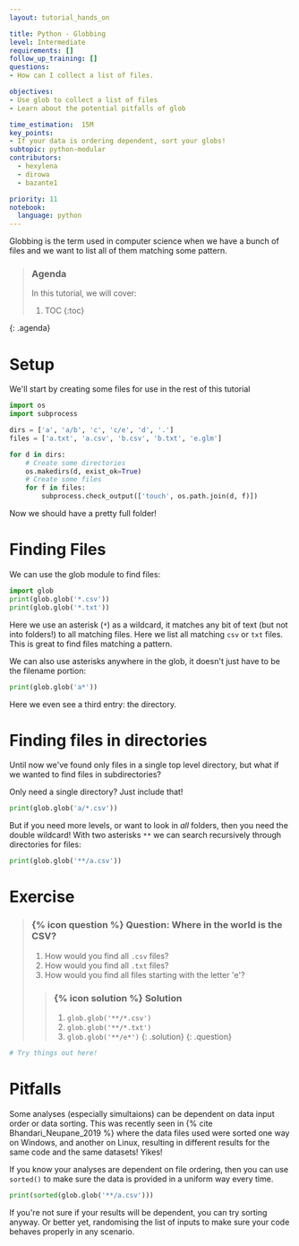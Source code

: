 ```yaml
---
layout: tutorial_hands_on

title: Python - Globbing
level: Intermediate
requirements: []
follow_up_training: []
questions:
- How can I collect a list of files.

objectives:
- Use glob to collect a list of files
- Learn about the potential pitfalls of glob

time_estimation:  15M
key_points:
- If your data is ordering dependent, sort your globs!
subtopic: python-modular
contributors:
  - hexylena
  - dirowa
  - bazante1

priority: 11
notebook:
  language: python
---
```


Globbing is the term used in computer science when we have a bunch of files and we want to list all of them matching some pattern.

> ### Agenda
>
> In this tutorial, we will cover:
>
> 1. TOC
> {:toc}
>
{: .agenda}

# Setup

We'll start by creating some files for use in the rest of this tutorial

```python
import os
import subprocess

dirs = ['a', 'a/b', 'c', 'c/e', 'd', '.']
files = ['a.txt', 'a.csv', 'b.csv', 'b.txt', 'e.glm']

for d in dirs:
    # Create some directories
    os.makedirs(d, exist_ok=True)
    # Create some files
    for f in files:
        subprocess.check_output(['touch', os.path.join(d, f)])
```

Now we should have a pretty full folder!

# Finding Files

We can use the glob module to find files:

```python
import glob
print(glob.glob('*.csv'))
print(glob.glob('*.txt'))
```

Here we use an asterisk (`*`) as a wildcard, it matches any bit of text (but not into folders!) to all matching files. Here we list all matching `csv` or `txt` files. This is great to find files matching a pattern.

We can also use asterisks anywhere in the glob, it doesn't just have to be the filename portion:

```python
print(glob.glob('a*'))
```

Here we even see a third entry: the directory.

# Finding files in directories

Until now we've found only files in a single top level directory, but what if we wanted to find files in subdirectories?

Only need a single directory? Just include that!

```python
print(glob.glob('a/*.csv'))
```

But if you need more levels, or want to look in *all* folders, then you need the double wildcard! With two asterisks `**` we can search recursively through directories for files:

```python
print(glob.glob('**/a.csv'))
```

# Exercise

> ### {% icon question %} Question: Where in the world is the CSV?
>
> 1. How would you find all `.csv` files?
> 2. How would you find all `.txt` files?
> 3. How would you find all files starting with the letter 'e'?
>
> > ### {% icon solution %} Solution
> >
> > 1. `glob.glob('**/*.csv')`
> > 2. `glob.glob('**/*.txt')`
> > 3. `glob.glob('**/e*')`
> {: .solution}
{: .question}

```python
# Try things out here!
```

# Pitfalls

Some analyses (especially simultaions) can be dependent on data input order or data sorting. This was recently seen in {% cite Bhandari_Neupane_2019 %} where the data files used were sorted one way on Windows, and another on Linux, resulting in different results for the same code and the same datasets! Yikes!

If you know your analyses are dependent on file ordering, then you can use `sorted()` to make sure the data is provided in a uniform way every time.

```python
print(sorted(glob.glob('**/a.csv')))
```

If you're not sure if your results will be dependent, you can try sorting anyway. Or better yet, randomising the list of inputs to make sure your code behaves properly in any scenario.
